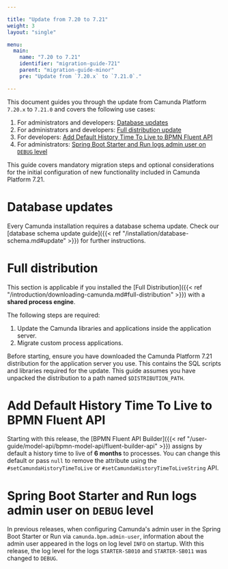 ```yaml
---

title: "Update from 7.20 to 7.21"
weight: 3
layout: "single"

menu:
  main:
    name: "7.20 to 7.21"
    identifier: "migration-guide-721"
    parent: "migration-guide-minor"
    pre: "Update from `7.20.x` to `7.21.0`."

---
```


This document guides you through the update from Camunda Platform `7.20.x` to `7.21.0` and covers the following use cases:

1. For administrators and developers: [Database updates](#database-updates)
1. For administrators and developers: [Full distribution update](#full-distribution)
1. For developers: [Add Default History Time To Live to BPMN Fluent API](#add-default-history-time-to-live-to-bpmn-fluent-api)
1. For administrators: [Spring Boot Starter and Run logs admin user on `DEBUG` level](#spring-boot-starter-and-run-logs-admin-user-on-debug-level)

This guide covers mandatory migration steps and optional considerations for the initial configuration of new functionality included in Camunda Platform 7.21.

# Database updates

Every Camunda installation requires a database schema update. Check our [database schema update guide]({{< ref "/installation/database-schema.md#update" >}})
for further instructions.

# Full distribution

This section is applicable if you installed the
[Full Distribution]({{< ref "/introduction/downloading-camunda.md#full-distribution" >}})
with a **shared process engine**.

The following steps are required:

1. Update the Camunda libraries and applications inside the application server.
2. Migrate custom process applications.

Before starting, ensure you have downloaded the Camunda Platform 7.21 distribution for the application server you use. This contains the SQL scripts and libraries required for the update. This guide assumes you have unpacked the distribution to a path named `$DISTRIBUTION_PATH`.

# Add Default History Time To Live to BPMN Fluent API

Starting with this release, the [BPMN Fluent API Builder]({{< ref "/user-guide/model-api/bpmn-model-api/fluent-builder-api" >}}) assigns by default a history time to live of **6 months** to processes. You can change this default or pass `null` to remove the attribute using the `#setCamundaHistoryTimeToLive` or `#setCamundaHistoryTimeToLiveString` API.

# Spring Boot Starter and Run logs admin user on `DEBUG` level

In previous releases, when configuring Camunda's admin user in the Spring Boot Starter or Run via `camunda.bpm.admin-user`, information about the admin user appeared in the logs on log level `INFO` on startup.
With this release, the log level for the logs `STARTER-SB010` and `STARTER-SB011` was changed to `DEBUG`.
